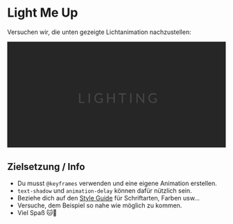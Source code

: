 # Light Me Up

Versuchen wir, die unten gezeigte Lichtanimation nachzustellen:

![Beispiel](img/mockup.gif)

## Zielsetzung / Info

- Du musst `@keyframes` verwenden und eine eigene Animation erstellen.
- `text-shadow` und `animation-delay` können dafür nützlich sein.
- Beziehe dich auf den [Style Guide](style-guide.md) für Schriftarten, Farben usw...
- Versuche, dem Beispiel so nahe wie möglich zu kommen.
- Viel Spaß 🐱🚀
